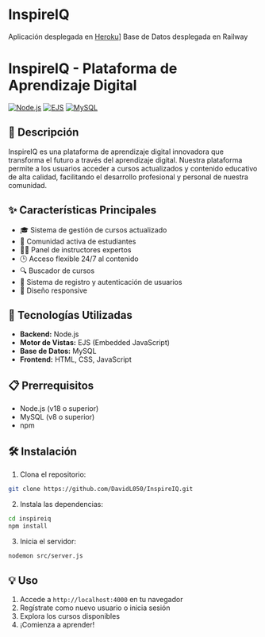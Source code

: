 # InspireIQ

Aplicación desplegada en [Heroku](https://powerful-reaches-88252-6de08b7a6239.herokuapp.com)]
Base de Datos desplegada en Railway

# InspireIQ - Plataforma de Aprendizaje Digital

[![Node.js](https://img.shields.io/badge/Node.js-v18.x-brightgreen)]()
[![EJS](https://img.shields.io/badge/EJS-v3.x-orange)]()
[![MySQL](https://img.shields.io/badge/MySQL-v8.x-blue)]()

## 📝 Descripción

InspireIQ es una plataforma de aprendizaje digital innovadora que transforma el futuro a través del aprendizaje digital. Nuestra plataforma permite a los usuarios acceder a cursos actualizados y contenido educativo de alta calidad, facilitando el desarrollo profesional y personal de nuestra comunidad.

## ✨ Características Principales

- 🎓 Sistema de gestión de cursos actualizado
- 👥 Comunidad activa de estudiantes
- 👨‍🏫 Panel de instructores expertos
- 🕒 Acceso flexible 24/7 al contenido
- 🔍 Buscador de cursos
- 👤 Sistema de registro y autenticación de usuarios
- 📱 Diseño responsive

## 🚀 Tecnologías Utilizadas

- **Backend:** Node.js
- **Motor de Vistas:** EJS (Embedded JavaScript)
- **Base de Datos:** MySQL
- **Frontend:** HTML, CSS, JavaScript

## 📋 Prerrequisitos

- Node.js (v18 o superior)
- MySQL (v8 o superior)
- npm

## 🛠️ Instalación

1. Clona el repositorio:
```bash
git clone https://github.com/DavidL050/InspireIQ.git
```

2. Instala las dependencias:
```bash
cd inspireiq
npm install
```

3. Inicia el servidor:
```bash
nodemon src/server.js
```

## 💡 Uso

1. Accede a `http://localhost:4000` en tu navegador
2. Regístrate como nuevo usuario o inicia sesión
3. Explora los cursos disponibles
4. ¡Comienza a aprender!
